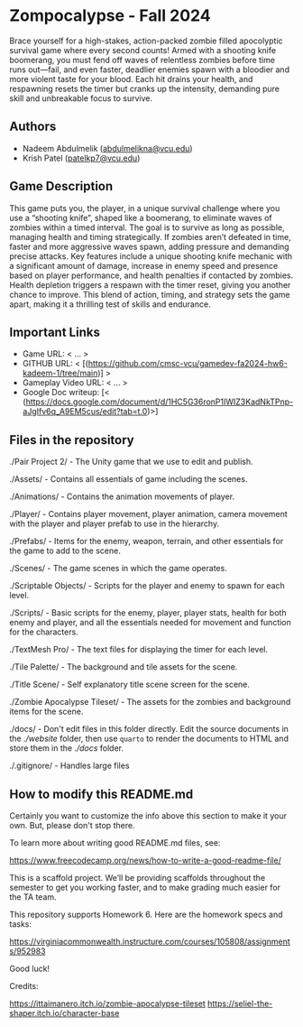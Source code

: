# Zompocalypse - Fall 2024
Brace yourself for a high-stakes, action-packed zombie filled apocolyptic survival game where every second counts! Armed with a shooting knife boomerang, you must fend off waves of relentless zombies before time runs out—fail, and even faster, deadlier enemies spawn with a bloodier and more violent taste for your blood. Each hit drains your health, and respawning resets the timer but cranks up the intensity, demanding pure skill and unbreakable focus to survive.

## Authors

- Nadeem Abdulmelik (abdulmelikna@vcu.edu)
- Krish Patel (patelkp7@vcu.edu)

## Game Description
This game puts you, the player, in a unique survival challenge where you use a “shooting knife”, shaped like a boomerang, to eliminate waves of zombies within a timed interval. The goal is to survive as long as possible, managing health and timing strategically. If zombies aren’t defeated in time, faster and more aggressive waves spawn, adding pressure and demanding precise attacks. Key features include a unique shooting knife mechanic with a significant amount of damage, increase in enemy speed and presence based on player performance, and health penalties if contacted by zombies. Health depletion triggers a respawn with the timer reset, giving you another chance to improve. This blend of action, timing, and strategy sets the game apart, making it a thrilling test of skills and endurance.

## Important Links

- Game URL: < ... >
- GITHUB URL: < [(https://github.com/cmsc-vcu/gamedev-fa2024-hw6-kadeem-1/tree/main)] >
- Gameplay Video URL: < ... >
- Google Doc writeup: [< (https://docs.google.com/document/d/1HC5G36ronP1IWIZ3KadNkTPnp-aJgIfv6q_A9EM5cus/edit?tab=t.0)>]

## Files in the repository

./Pair Project 2/ - The Unity game that we use to edit and publish.

./Assets/ - Contains all essentials of game including the scenes.

./Animations/ - Contains the animation movements of player.

./Player/ - Contains player movement, player animation, camera movement with the player and player prefab to use in the hierarchy.

./Prefabs/ - Items for the enemy, weapon, terrain, and other essentials for the game to add to the scene.

./Scenes/ - The game scenes in which the game operates.

./Scriptable Objects/ - Scripts for the player and enemy to spawn for each level.

./Scripts/ - Basic scripts for the enemy, player, player stats, health for both enemy and player, and all the essentials needed for movement and function for the characters.

./TextMesh Pro/ - The text files for displaying the timer for each level.

./Tile Palette/ - The background and tile assets for the scene.

./Title Scene/ - Self explanatory title scene screen for the scene.

./Zombie Apocalypse Tileset/ - The assets for the zombies and background items for the scene.

./docs/ - Don't edit files in this folder directly.  Edit the source documents in the *./website* folder, then use `quarto` to render the documents to HTML and store them in the *./docs* folder.

./.gitignore/ - Handles large files 


## How to modify this README.md

Certainly you want to customize the info above this section to make it your own. But, please don't stop there.

To learn more about writing good README.md files, see:

<https://www.freecodecamp.org/news/how-to-write-a-good-readme-file/>

This is a scaffold project. We’ll be providing scaffolds throughout the
semester to get you working faster, and to make grading much easier for
the TA team.

This repository supports Homework 6. Here are the homework specs and
tasks:

<https://virginiacommonwealth.instructure.com/courses/105808/assignments/952983>

Good luck!

Credits: 

https://ittaimanero.itch.io/zombie-apocalypse-tileset 
https://seliel-the-shaper.itch.io/character-base

